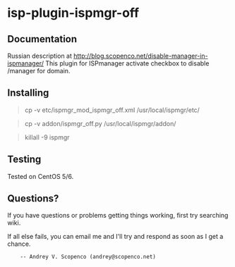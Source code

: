 isp-plugin-ispmgr-off
=====================

Documentation
--------
Russian description at http://blog.scopenco.net/disable-manager-in-ispmanager/
This plugin for ISPmanager activate checkbox to disable /manager for domain.

Installing
----------
> cp -v etc/ispmgr_mod_ispmgr_off.xml /usr/local/ispmgr/etc/

> cp -v addon/ispmgr_off.py /usr/local/ispmgr/addon/

> killall -9 ispmgr

Testing
----------
Tested on CentOS 5/6.

Questions?
----------
If you have questions or problems getting things
working, first try searching wiki.

If all else fails, you can email me and I'll try and respond as
soon as I get a chance.

        -- Andrey V. Scopenco (andrey@scopenco.net)     
